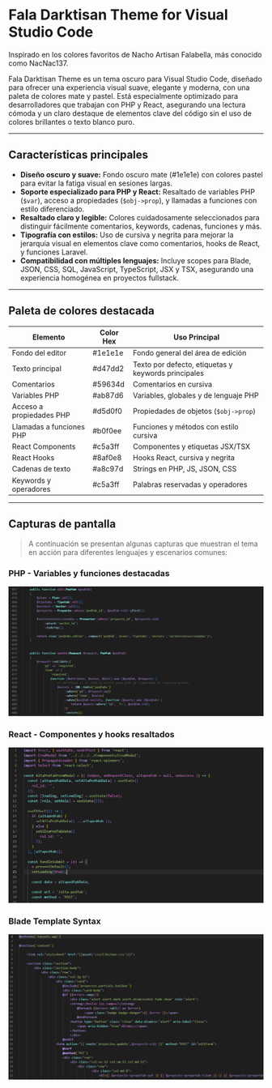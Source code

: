 # Fala Darktisan Theme for Visual Studio Code

Inspirado en los colores favoritos de Nacho Artisan Falabella, más conocido como NacNac137.

Fala Darktisan Theme es un tema oscuro para Visual Studio Code, diseñado para ofrecer una experiencia visual suave, elegante y moderna, con una paleta de colores mate y pastel. Está especialmente optimizado para desarrolladores que trabajan con PHP y React, asegurando una lectura cómoda y un claro destaque de elementos clave del código sin el uso de colores brillantes o texto blanco puro.

---

## Características principales

- **Diseño oscuro y suave:** Fondo oscuro mate (#1e1e1e) con colores pastel para evitar la fatiga visual en sesiones largas.
- **Soporte especializado para PHP y React:** Resaltado de variables PHP (`$var`), acceso a propiedades (`$obj->prop`), y llamadas a funciones con estilo diferenciado.
- **Resaltado claro y legible:** Colores cuidadosamente seleccionados para distinguir fácilmente comentarios, keywords, cadenas, funciones y más.
- **Tipografía con estilos:** Uso de cursiva y negrita para mejorar la jerarquía visual en elementos clave como comentarios, hooks de React, y funciones Laravel.
- **Compatibilidad con múltiples lenguajes:** Incluye scopes para Blade, JSON, CSS, SQL, JavaScript, TypeScript, JSX y TSX, asegurando una experiencia homogénea en proyectos fullstack.

---

## Paleta de colores destacada

| Elemento                      | Color Hex   | Uso Principal                         |
|------------------------------|-------------|-------------------------------------|
| Fondo del editor             | #1e1e1e     | Fondo general del área de edición    |
| Texto principal              | #d47dd2     | Texto por defecto, etiquetas y keywords principales |
| Comentarios                 | #59634d     | Comentarios en cursiva                |
| Variables PHP               | #ab87d6     | Variables, globales y de lenguaje PHP |
| Acceso a propiedades PHP     | #d5d0f0     | Propiedades de objetos (`$obj->prop`)|
| Llamadas a funciones PHP     | #b0f0ee     | Funciones y métodos con estilo cursiva|
| React Components            | #c5a3ff     | Componentes y etiquetas JSX/TSX      |
| React Hooks                 | #8af0e8     | Hooks React, cursiva y negrita       |
| Cadenas de texto            | #a8c97d     | Strings en PHP, JS, JSON, CSS        |
| Keywords y operadores       | #c5a3ff     | Palabras reservadas y operadores     |

---

## Capturas de pantalla

> A continuación se presentan algunas capturas que muestran el tema en acción para diferentes lenguajes y escenarios comunes:

### PHP - Variables y funciones destacadas
![PHP Example](https://github.com/alestacul60/FalaDarktisanTheme/blob/main/images/php-example.png)

### React - Componentes y hooks resaltados
![React Example](https://github.com/alestacul60/FalaDarktisanTheme/blob/main/images/react-example.png)

### Blade Template Syntax
![Blade Example](https://github.com/alestacul60/FalaDarktisanTheme/blob/main/images/blade-example.png)


